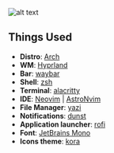 ![alt text](https://github.com/sr-44/dots/blob/master/screenshots/hyprland.png)

## Things Used

- **Distro**: [Arch](https://archlinux.org/)
- **WM**: [Hyprland](https://github.com/hyprwm/Hyprland)
- **Bar**: [waybar](https://github.com/Alexays/Waybar)
- **Shell**: [zsh](https://www.zsh.org/)
- **Terminal**: [alacritty](https://alacritty.org/)
- **IDE**: [Neovim](https://neovim.io/) | [AstroNvim](https://github.com/AstroNvim/AstroNvim)
- **File Manager**: [yazi](https://github.com/sxyazi/yazi)
- **Notifications**: [dunst](https://github.com/dunst-project/dunst)
- **Application launcher**: [rofi](https://github.com/davatorium/rofi)
- **Font**: [JetBrains Mono](https://www.jetbrains.com/ru-ru/lp/mono/)
- **Icons theme**: [kora](https://github.com/bikass/kora)

